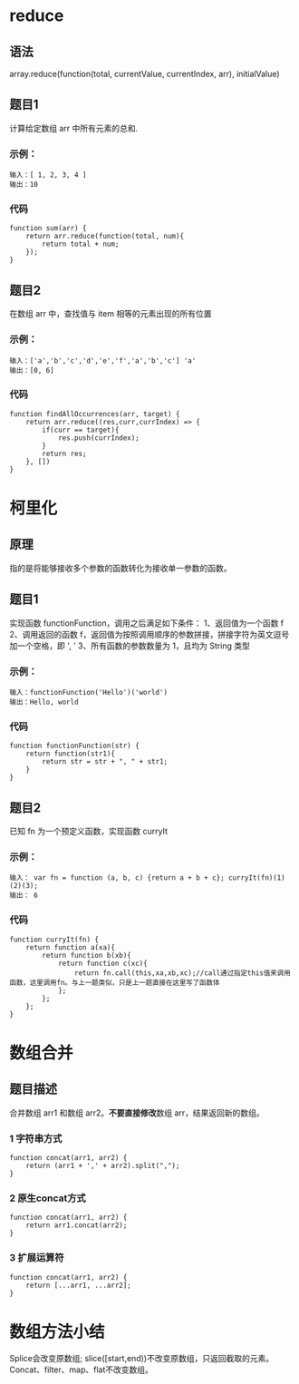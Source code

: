 # reduce

## 语法
array.reduce(function(total, currentValue, currentIndex, arr), initialValue)

## 题目1
计算给定数组 arr 中所有元素的总和.

### 示例：
```
输入：[ 1, 2, 3, 4 ]
输出：10
``` 

### 代码
```
function sum(arr) {
    return arr.reduce(function(total, num){
        return total + num;
    });
}
```

## 题目2
在数组 arr 中，查找值与 item 相等的元素出现的所有位置

### 示例：
```
输入：['a','b','c','d','e','f','a','b','c'] 'a'
输出：[0, 6]
``` 

### 代码
```
function findAllOccurrences(arr, target) {
    return arr.reduce((res,curr,currIndex) => {
        if(curr == target){
            res.push(currIndex);
        }
        return res;
    }, [])
}
```

# 柯里化

## 原理
指的是将能够接收多个参数的函数转化为接收单一参数的函数。

## 题目1
实现函数 functionFunction，调用之后满足如下条件：
1、返回值为一个函数 f
2、调用返回的函数 f，返回值为按照调用顺序的参数拼接，拼接字符为英文逗号加一个空格，即 ', '
3、所有函数的参数数量为 1，且均为 String 类型

### 示例：
```
输入：functionFunction('Hello')('world')
输出：Hello, world
```

### 代码
```
function functionFunction(str) {
    return function(str1){
        return str = str + ", " + str1;
    }
}
```

## 题目2
已知 fn 为一个预定义函数，实现函数 curryIt

### 示例：
```
输入： var fn = function (a, b, c) {return a + b + c}; curryIt(fn)(1)(2)(3);
输出： 6
```

### 代码
```
function curryIt(fn) {
    return function a(xa){
        return function b(xb){
            return function c(xc){
                return fn.call(this,xa,xb,xc);//call通过指定this值来调用函数，这里调用fn。与上一题类似，只是上一题直接在这里写了函数体
            };
        };
    };
}
```

# 数组合并

## 题目描述
合并数组 arr1 和数组 arr2。**不要直接修改**数组 arr，结果返回新的数组。

### 1 字符串方式
```
function concat(arr1, arr2) {
    return (arr1 + ',' + arr2).split(",");
}
```


### 2 原生concat方式
```
function concat(arr1, arr2) {
    return arr1.concat(arr2);
}
```

### 3 扩展运算符
```
function concat(arr1, arr2) {
    return [...arr1, ...arr2];
}
```

# 数组方法小结
Splice会改变原数组;
slice([start,end))不改变原数组，只返回截取的元素。Concat、filter、map、flat不改变数组。
